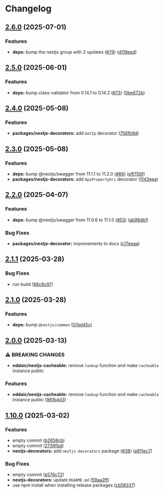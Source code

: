 # Changelog

## [2.6.0](https://github.com/emackie-eddaic/nestjs-services/compare/nestjs-decorators-v2.5.0...nestjs-decorators-v2.6.0) (2025-07-01)


### Features

* **deps:** bump the nestjs group with 2 updates ([#79](https://github.com/emackie-eddaic/nestjs-services/issues/79)) ([d119eed](https://github.com/emackie-eddaic/nestjs-services/commit/d119eeddc2bde9d64f70d3b2e59fae1387499227))

## [2.5.0](https://github.com/emackie-eddaic/nestjs-services/compare/nestjs-decorators-v2.4.0...nestjs-decorators-v2.5.0) (2025-06-01)


### Features

* **deps:** bump class-validator from 0.14.1 to 0.14.2 ([#73](https://github.com/emackie-eddaic/nestjs-services/issues/73)) ([0be672b](https://github.com/emackie-eddaic/nestjs-services/commit/0be672b818e6b59a3cf33af00829a40dd4aa8fd3))

## [2.4.0](https://github.com/emackie-eddaic/nestjs-services/compare/nestjs-decorators-v2.3.0...nestjs-decorators-v2.4.0) (2025-05-08)


### Features

* **packages/nestjs-decorators:** add `GetIp` decorator ([756fb9d](https://github.com/emackie-eddaic/nestjs-services/commit/756fb9dd7788acf66a5204e1025972febb1650b2))

## [2.3.0](https://github.com/emackie-eddaic/nestjs-services/compare/nestjs-decorators-v2.2.0...nestjs-decorators-v2.3.0) (2025-05-08)


### Features

* **deps:** bump @nestjs/swagger from 11.1.1 to 11.2.0 ([#66](https://github.com/emackie-eddaic/nestjs-services/issues/66)) ([eff750f](https://github.com/emackie-eddaic/nestjs-services/commit/eff750f8626ddc5b6a33beabba5241f777a4b197))
* **packages/nestjs-decorators:** add `ApiPropertyUri` decorator ([1143eea](https://github.com/emackie-eddaic/nestjs-services/commit/1143eeaccf2bf2e93391b3a2b81df7ff0c1d5dcb))

## [2.2.0](https://github.com/emackie-eddaic/nestjs-services/compare/nestjs-decorators-v2.1.1...nestjs-decorators-v2.2.0) (2025-04-07)


### Features

* **deps:** bump @nestjs/swagger from 11.0.6 to 11.1.0 ([#53](https://github.com/emackie-eddaic/nestjs-services/issues/53)) ([ab98db1](https://github.com/emackie-eddaic/nestjs-services/commit/ab98db1bb87bd8e4f5820e35da255a1afbdc491e))


### Bug Fixes

* **packages/nestjs-decorator:** improvements to docs ([c17eeaa](https://github.com/emackie-eddaic/nestjs-services/commit/c17eeaac2ae71950d95802cbf9852111b44e5378))

## [2.1.1](https://github.com/emackie-eddaic/nestjs-services/compare/nestjs-decorators-v2.1.0...nestjs-decorators-v2.1.1) (2025-03-28)


### Bug Fixes

* run build ([88c8c97](https://github.com/emackie-eddaic/nestjs-services/commit/88c8c97cff5deec54acd0151696cec02df8aa94c))

## [2.1.0](https://github.com/emackie-eddaic/nestjs-services/compare/nestjs-decorators-v2.0.0...nestjs-decorators-v2.1.0) (2025-03-28)


### Features

* **deps:** bump `@nestjs/common` ([07ed45c](https://github.com/emackie-eddaic/nestjs-services/commit/07ed45c046d770f892e24ec99d85ba53b802b3b3))

## [2.0.0](https://github.com/emackie-eddaic/nestjs-services/compare/nestjs-decorators-v1.10.0...nestjs-decorators-v2.0.0) (2025-03-13)


### ⚠ BREAKING CHANGES

* **eddaic/nestjs-cacheable:** remove `lookup` function and make `cacheable` instance public

### Features

* **eddaic/nestjs-cacheable:** remove `lookup` function and make `cacheable` instance public ([981b4d3](https://github.com/emackie-eddaic/nestjs-services/commit/981b4d37fb71bd12e3db0f1fefa454e0f45dc066))

## [1.10.0](https://github.com/emackie-eddaic/nestjs-services/compare/nestjs-decorators-v1.9.0...nestjs-decorators-v1.10.0) (2025-03-02)


### Features

* empty commit ([b2658cb](https://github.com/emackie-eddaic/nestjs-services/commit/b2658cb3941a869348c8b4fe2ea993e88cc8173f))
* empty commit ([2739fbd](https://github.com/emackie-eddaic/nestjs-services/commit/2739fbde3746c990387abd957f60a71de9555073))
* **nestjs-decorators:** add `nestjs-decorators` package ([#38](https://github.com/emackie-eddaic/nestjs-services/issues/38)) ([a911ec7](https://github.com/emackie-eddaic/nestjs-services/commit/a911ec7f2f8d357a8ea3bf2dff10c2ff7237ce9d))


### Bug Fixes

* empty commit ([e576c72](https://github.com/emackie-eddaic/nestjs-services/commit/e576c72d5482863367414eb941b76ab4e9019dff))
* **nestjs-decorators:** update `README.md` ([59aa2ff](https://github.com/emackie-eddaic/nestjs-services/commit/59aa2ff9b531acd175cbb9a28051fe77d333c524))
* use npm install when installing release packages ([cb58337](https://github.com/emackie-eddaic/nestjs-services/commit/cb583372da5e92753761244381ed8ccd0979c2ef))
